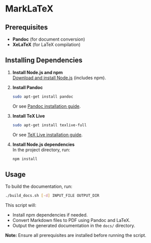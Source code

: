 # MarkLaTeX

## Prerequisites

- **Pandoc** (for document conversion)
- **XeLaTeX** (for LaTeX compilation)

## Installing Dependencies

1. **Install Node.js and npm**  
    [Download and install Node.js](https://nodejs.org/) (includes npm).

2. **Install Pandoc**  
    ```sh
    sudo apt-get install pandoc
    ```
    Or see [Pandoc installation guide](https://pandoc.org/installing.html).

3. **Install TeX Live**  
    ```sh
    sudo apt-get install texlive-full
    ```
    Or see [TeX Live installation guide](https://www.tug.org/texlive/).

4. **Install Node.js dependencies**  
    In the project directory, run:
    ```sh
    npm install
    ```

## Usage

To build the documentation, run:

```sh
./build_docs.sh [-d] INPUT_FILE OUTPUT_DIR
```

This script will:

- Install npm dependencies if needed.
- Convert Markdown files to PDF using Pandoc and LaTeX.
- Output the generated documentation in the `docs/` directory.

**Note:** Ensure all prerequisites are installed before running the script.